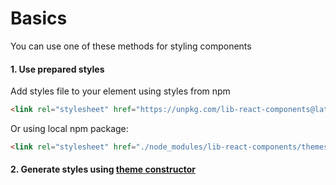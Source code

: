 # Basics

You can use one of these methods for styling components

#### 1. Use prepared styles

Add styles file to your <head> element using styles from npm

```html
<link rel="stylesheet" href="https://unpkg.com/lib-react-components@latest/themes/default.css">
```

Or using local npm package:

```html
<link rel="stylesheet" href="./node_modules/lib-react-components/themes/default.css">
```

#### 2. Generate styles using [theme constructor](https://github.com/PeculiarVentures/react-components/tree/master/packages/theme-contructor)
